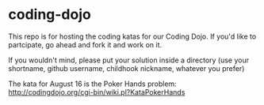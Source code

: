 coding-dojo
===========

This repo is for hosting the coding katas for our Coding Dojo.  If you'd like to partcipate, go ahead and fork it and work on it.

If you wouldn't mind, please put your solution inside a directory 
(use your shortname, github username, childhook nickname, whatever you prefer)

The kata for August 16 is the Poker Hands problem: http://codingdojo.org/cgi-bin/wiki.pl?KataPokerHands
